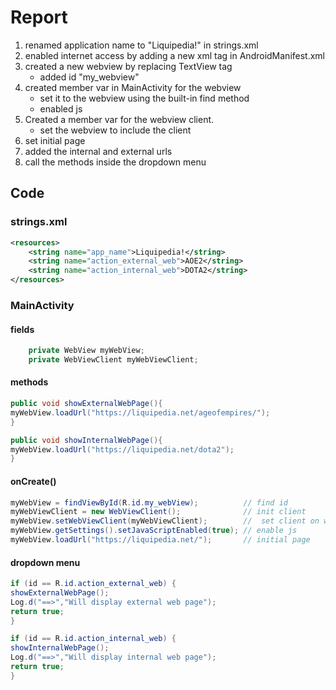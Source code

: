 
# Report

1. renamed application name to "Liquipedia!" in strings.xml
2. enabled internet access by adding a new xml tag in AndroidManifest.xml
3. created a new webview by replacing TextView tag
    - added id "my_webview"
4. created member var in MainActivity for the webview
    - set it to the webview using the built-in find method
    - enabled js
5. Created a member var for the webview client.
    - set the webview to include the client
6. set initial page
7. added the internal and external urls 
8. call the methods inside the dropdown menu

## Code 

### strings.xml
``` xml
<resources>
    <string name="app_name">Liquipedia!</string>
    <string name="action_external_web">AOE2</string>
    <string name="action_internal_web">DOTA2</string>
</resources>

```


### MainActivity

#### fields
``` java
    private WebView myWebView;
    private WebViewClient myWebViewClient;
```


#### methods
``` java
public void showExternalWebPage(){
myWebView.loadUrl("https://liquipedia.net/ageofempires/");
}

public void showInternalWebPage(){
myWebView.loadUrl("https://liquipedia.net/dota2");
}
```

#### onCreate()
``` java
myWebView = findViewById(R.id.my_webView);          // find id
myWebViewClient = new WebViewClient();              // init client
myWebView.setWebViewClient(myWebViewClient);        //  set client on webview
myWebView.getSettings().setJavaScriptEnabled(true); // enable js
myWebView.loadUrl("https://liquipedia.net/");       // initial page
```
#### dropdown menu
``` java
if (id == R.id.action_external_web) {
showExternalWebPage();
Log.d("==>","Will display external web page");
return true;
}

if (id == R.id.action_internal_web) {
showInternalWebPage();
Log.d("==>","Will display internal web page");
return true;
}
```

